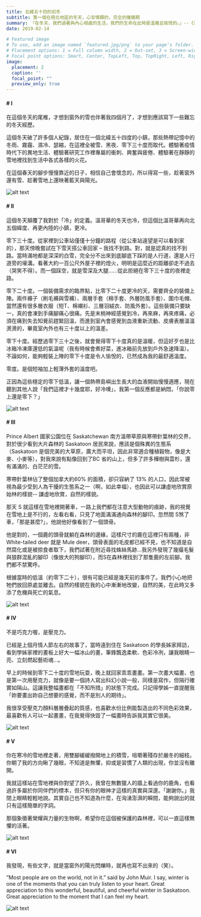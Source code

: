 ```yaml
---
title: 北緯五十四的初冬
subtitle: 第一個在極北地區的冬天，心甘情願的，完全的撞牆期
summary: 「在冬天，我們過著與內心相處的生活，我們的生命在此時是溫暖且愉悅的。」--《湖濱散記》。
date: 2019-02-14

# Featured image
# To use, add an image named `featured.jpg/png` to your page's folder.
# Placement options: 1 = Full column width, 2 = Out-set, 3 = Screen-width
# Focal point options: Smart, Center, TopLeft, Top, TopRight, Left, Right, BottomLeft, Bottom, BottomRight
image:
  placement: 2
  caption: ''
  focal_point: ""
  preview_only: true
---
```


#### # I
在這個冬天的尾椎，才想到窗外的雪也伴著我四個月了，才想到應該寫下一些難忘的冬天經歷。

這個冬天破了許多個人紀錄，居住在一個北緯五十四度的小鎮，那些熱帶記憶中的冬雨、霧霾、濕冷、瑟縮，在這裡全被雪、黑夜、零下三十度而取代。體驗著疫情時代下的異地生活、體驗著研究工作裡專屬的衝刺、興奮與疲倦、體驗著在靜靜的雪地裡找到生活中各式各樣的火花。

在這個春天的腳步慢慢靠近的日子，相信自己會懷念的，所以得寫一些，趁著窗外還有雪、趁著雪地上還映著藍天與陽光。


![alt text](IMG_2725_1.jpg "")

#### # II
這個冬天顛覆了我對於「冷」的定義。溫哥華的冬天也冷，但這個比溫哥華再向北五個緯度、再更內陸的小鎮，更冷。

零下三十度。從家裡到公車站僅僅十分鐘的路程（從公車站遠望是可以看到家的），那天傍晚嘗試在下雪天搭公車回家 – 我找不到路。對，就是認真的找不到路。當時滿地都是深深的白雪，完全分不出來到底腳底下踩的是人行道，還是人行道旁的壕溝。看著大約一百公尺外屋子裡的燈火，明明是這麼近的距離卻走不過去（哭笑不得）。而一個踩空，就是雪深及大腿……從此拒絕在零下三十度的夜裡走路。

零下二十度。一個裝備需求的臨界點，比零下二十度更冷的天，需要齊全的裝備上陣。兩件褲子（刷毛褲與雪褲）、兩層手套（棉手套、外層防風手套）、圍巾毛帽、當然還有很多層衣服（短T、棉襯衫、三層羽絨衣、防風外套）。這些裝備只要缺一，真的會凍到手痛腳痛心很痛。先是末梢神經感覺到冷，再來麻，再來疼痛，必須在痛到失去知覺前趕緊回溫，而進到室內會感覺到血液重新流動、皮膚表層溫溫燙燙的，畢竟室內外也有三十度以上的溫差。

零下十度。經歷過零下三十之後，就會覺得零下十度真的是溫暖，但這好歹也是比冰箱冷凍庫還低的氣溫呢（我有時候會煮好菜，進冰箱前先放到戶外急速降溫）。不論如何，能夠輕裝上陣的零下十度是令人愉悅的，已然成為我的最舒適溫度。

零度。是個短袖加上輕薄外套的溫度吧。

正因為這些穩定的零下低溫，讓一個熱帶島嶼出生長大的血液開始慢慢適應，現在聽到其他人說「我們這裡才十幾度耶，好冷噢」，我第一個反應都是納悶，「你說零上還是零下？」


![alt text](IMG_2769_2.jpg "")

#### # III
Prince Albert 國家公園位在 Saskatchewan 南方溫帶草原與寒帶針葉林的交界，對於很少看到大片森林的 Saskatoon 居民來說，應該是個殊異的生態系（Saskatoon 是個完美的大草原，廣大而平坦，因此非常適合種植穀物，像是大麥、小麥等），對我來說有點像回到了BC 省的山上，但多了許多樺樹與雲杉，還有滿滿的、白茫茫的雪。

寒帶針葉林佔了整個加拿大約60% 的面積，卻只容納了 13% 的人口，因此常被視為最少受到人為干擾的生態系之一（啊，如此幸福），也因此可以謙虛地欣賞原始林的樣貌-- 謙虛地欣賞，自然的樣貌。

那天 S 就這樣在雪地裡開著車，一路上我們都在注意大型動物的痕跡，我的視覺在雪地上是不行的，左看右看，只見了地面滿滿通向森林的腳印。忽然間 S煞了車，「那是甚麼?」，他說他好像看到了一個頭骨。

他是對的，一個鹿的頭骨就躺在森林的邊緣，這樣尺寸的鹿在這裡只有兩種，非 White-tailed deer 就是 Mule deer，頭骨表面的毛皮都已經不見，也不知道是自然腐化或是被掠食者取下，我們試著在附近尋找蛛絲馬跡…我另外發現了幾撮毛髮與狼群混亂的腳印（像放大的狗腳印），而S在森林裡找到了那隻鹿的左前腳。我們都不禁驚呼。

根據當時的低溫（約零下二十），很有可能已經是幾天前的事件了。我們小心地把牠們放回原處並離去。自然的樣貌在我的心中漸漸地改變，自然的美，在此時又多添了危機與死亡的氣息。

![alt text](IMG_2285_1.jpg "")

#### # IV
不是巧克力喔，是壓克力。

已經是上個月情人節左右的故事了，當時遠到住在 Saskatoon 的學長姊家拜訪，看到學姊家裡的畫板上好大一幅冰山的畫，筆鋒飄逸柔軟、色彩冷冽，讓我眼睛一亮、立刻燃起藝術魂…。

早上的時候到零下二十度的雪地玩耍，晚上就回家乖乖畫畫。第一次畫大幅畫、也是第一次用壓克力，就像是要一個詩人寫出科幻小說一般，同樣是寫作，但隔行確實如隔山。這讓我整幅畫都在「不知所措」的狀態下完成。只記得學姊一直提醒我「妳要畫出妳自己想要的感覺，而不是別人的期待」。

我很享受壓克力顏料層層疊起的質感，也喜歡水份比例能製造出的不同色彩效果，最喜歡有人可以一起畫畫，在我覺得快毀了一幅畫時告訴我其實它很美。

![alt text](IMG_0047_1.jpg "")

#### # V
你在寒冷的雪地裡走著，用雙腳緩緩撥開地上的積雪，咀嚼著殘存於嚴冬的細枝。你朝了我的方向瞅了幾眼，不知道是無懼，抑或是習慣了人類的出現，你並沒有離開。

我就這樣站在雪地裡與你對望了許久，我曾在無數獵人的牆上看過你的鹿角，也看過許多屬於你同伴們的標本，但只有你的眼神才這樣的真實與深邃。「謝謝你。」我閉上眼睛輕輕地說。其實自己也不知道為什麼，在洶湧澎湃的瞬間，能夠說出的就只有這樣簡單的字詞。

那個象徵著榮耀與力量的生物啊，希望你在這個被保護的森林裡，可以一直這樣無懼的活著。

![alt text](IMG_2626_2.jpg "")

#### # VI
我發現，有些文字，就是當窗外的陽光閃爍時，就再也寫不出來的（笑）。

“Most people are on the world, not in it.” said by John Muir. I say, winter is one of the moments that you can truly listen to your heart. Great appreciation to this wonderful, beautiful, and cheerful winter in Saskatoon. Great appreciation to the moment that I can feel my heart.

![alt text](IMG_featured.jpg "")